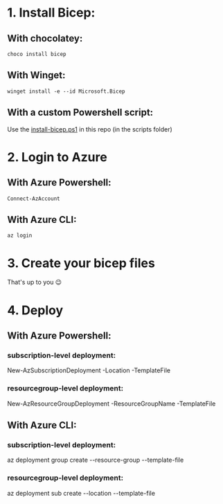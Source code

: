 # 1. Install Bicep: 

## With chocolatey:
```
choco install bicep
``` 
## With Winget:
```
winget install -e --id Microsoft.Bicep
```

## With a custom Powershell script:

Use the [install-bicep.ps1](scripts/install-bicep.ps1) in this repo (in the scripts folder)

# 2. Login to Azure

## With Azure Powershell:
```
Connect-AzAccount
``` 
## With Azure CLI:
```
az login
```

# 3. Create your bicep files

That's up to you :wink:

# 4. Deploy

## With Azure Powershell:

### subscription-level deployment:
New-AzSubscriptionDeployment -Location <location> -TemplateFile <path-to-bicep>

### resourcegroup-level deployment:
New-AzResourceGroupDeployment -ResourceGroupName <resource-group-name> -TemplateFile <path-to-bicep>

## With Azure CLI:

### subscription-level deployment:
az deployment group create --resource-group <resource-group-name> --template-file <path-to-bicep>

### resourcegroup-level deployment:
az deployment sub create --location <location> --template-file <path-to-bicep>
